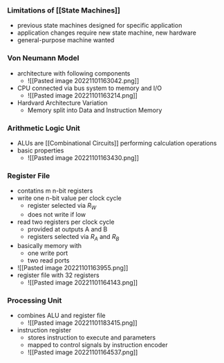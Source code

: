 ### Limitations of [[State Machines]]
+ previous state machines designed for specific application
+ application changes require new state machine, new hardware
+ general-purpose machine wanted

### Von Neumann Model
+ architecture with following components
	+ ![[Pasted image 20221101163042.png]]
+ CPU connected via bus system to memory and I/O
	+ ![[Pasted image 20221101163214.png]]
+ Hardvard Architecture Variation
	+ Memory split into Data and Instruction Memory

### Arithmetic Logic Unit
+ ALUs are [[Combinational Circuits]] performing calculation operations
+ basic properties
	+ ![[Pasted image 20221101163430.png]]

### Register File
+ contatins m n-bit registers
+ write one n-bit value per clock cycle
	+ register selected via $R_W$
	+ does not write if low
+ read two registers per clock cycle
	+ provided at outputs A and B
	+ registers selected via $R_A$ and $R_B$
+ basically memory with
	+ one write port
	+ two read ports
+ ![[Pasted image 20221101163955.png]]
+ register file with 32 registers
	+ ![[Pasted image 20221101164143.png]]

### Processing Unit
+ combines ALU and register file
	+ ![[Pasted image 20221101183415.png]]
+ instruction register
	+ stores instruction to execute and parameters
	+ mapped to control signals by instruction encoder
	+ ![[Pasted image 20221101164537.png]]

